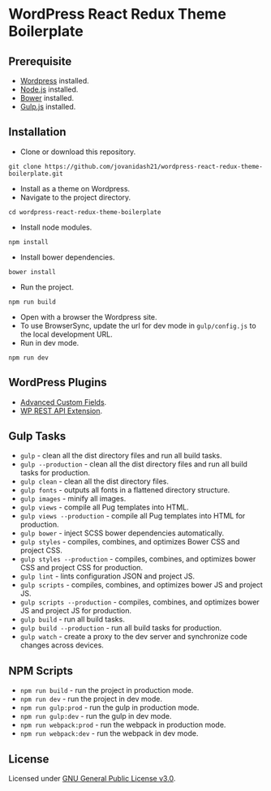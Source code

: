 # WordPress React Redux Theme Boilerplate

## Prerequisite
* [Wordpress](https://wordpress.org/) installed.
* [Node.js](https://nodejs.org/en/) installed.
* [Bower](https://bower.io/) installed.
* [Gulp.js](http://gulpjs.com/) installed.

## Installation
* Clone or download this repository.
```
git clone https://github.com/jovanidash21/wordpress-react-redux-theme-boilerplate.git
```
* Install as a theme on Wordpress.
* Navigate to the project directory.
```
cd wordpress-react-redux-theme-boilerplate
```
* Install node modules.
```
npm install
```
* Install bower dependencies.
```
bower install
```
* Run the project.
```
npm run build
```
* Open with a browser the Wordpress site.
* To use BrowserSync, update the url for dev mode in ```gulp/config.js``` to the local development URL.
* Run in dev mode.
```
npm run dev
```

## WordPress Plugins
* [Advanced Custom Fields](https://www.advancedcustomfields.com/).
* [WP REST API Extension](https://github.com/jovanidash21/wp-rest-api-extension-plugin/).

## Gulp Tasks
* ```gulp``` - clean all the dist directory files and run all build tasks.
* ```gulp --production``` - clean all the dist directory files and run all build tasks for production.
* ```gulp clean``` - clean all the dist directory files.
* ```gulp fonts``` - outputs all fonts in a flattened directory structure.
* ```gulp images``` - minify all images.
* ```gulp views``` - compile all Pug templates into HTML.
* ```gulp views --production``` - compile all Pug templates into HTML for production.
* ```gulp bower``` - inject SCSS bower dependencies automatically.
* ```gulp styles``` - compiles, combines, and optimizes Bower CSS and project CSS.
* ```gulp styles --production``` - compiles, combines, and optimizes bower CSS and project CSS for production.
* ```gulp lint``` -  lints configuration JSON and project JS.
* ```gulp scripts``` -  compiles, combines, and optimizes bower JS and project JS.
* ```gulp scripts --production``` - compiles, combines, and optimizes bower JS and project JS for production.
* ```gulp build``` - run all build tasks.
* ```gulp build --production``` - run all build tasks for production.
* ```gulp watch``` - create a proxy to the dev server and synchronize code changes across devices.

## NPM Scripts
* ```npm run build``` - run the project in production mode.
* ```npm run dev``` - run the project in dev mode.
* ```npm run gulp:prod``` - run the gulp in production mode.
* ```npm run gulp:dev``` - run the gulp in dev mode.
* ```npm run webpack:prod``` - run the webpack in production mode.
* ```npm run webpack:dev``` - run the webpack in dev mode.

## License
Licensed under [GNU General Public License v3.0](https://www.gnu.org/licenses/gpl-3.0.en.html).
